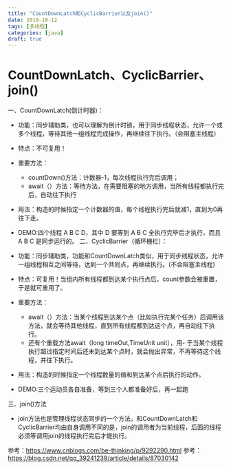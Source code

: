 ```yaml
---
title: "CountDownLatch和CyclicBarrier以及join()"
date: 2019-10-12
tags: [多线程]
categories: [java]
draft: true
---
```

# CountDownLatch、CyclicBarrier、join()  #
一、CountDownLatch(倒计时器)：

- 功能：同步辅助类，也可以理解为倒计时锁，用于同步线程状态，允许一个或多个线程，等待其他一组线程完成操作，再继续往下执行。（会阻塞主线程）
- 特点：不可复用！
- 重要方法：
    - countDown()方法：计数器-1，每次线程执行完后调用；
	- await（）方法：等待方法，在需要阻塞的地方调用，当所有线程都执行完后，自动往下执行
- 用法：构造的时候指定一个计数器的值，每个线程执行完后就减1，直到为0再往下走。
- DEMO:四个线程 A B C D，其中 D 要等到 A B C 全执行完毕后才执行，而且 A B C 是同步运行的。
二、CyclicBarrier（循环栅栏）：

- 功能：同步辅助类，功能和CountDownLatch类似，用于同步线程状态，允许一组线程相互之间等待，达到一个共同点，再继续执行。(不会阻塞主线程)
- 特点：可复用！当组内所有线程都到达某个执行点后，count参数会被重置，于是就可重用了。
- 重要方法：
    - await（）方法：当某个线程到达某个点（比如执行完某个任务）后调用该方法，就会等待其他线程，直到所有线程都到达这个点，再自动往下执行。
    - 还有个重载方法await（long timeOut,TimeUnit unit），用- 于当某个线程执行超过指定时间后还未到达某个点时，就会抛出异常，不再等待这个线程，并往下执行。
- 用法：构造的时候指定一个线程数量的值和到达某个点后执行的动作。
- DEMO:三个运动员各自准备，等到三个人都准备好后，再一起跑

三、join()方法

- join方法也是管理线程状态同步的一个方法，和CountDownLatch和CyclicBarrier均由自身调用不同的是，join的调用者为当前线程，后面的线程必须等调用join的线程执行完后才能执行。


参考：<https://www.cnblogs.com/be-thinking/p/9292290.html>
参考：<https://blog.csdn.net/qq_39241239/article/details/87030142>